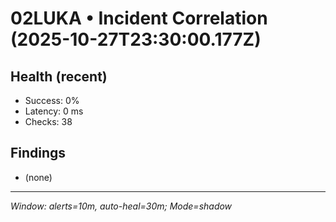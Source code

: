 # 02LUKA • Incident Correlation (2025-10-27T23:30:00.177Z)

## Health (recent)
- Success: 0%
- Latency: 0 ms
- Checks: 38

## Findings
- (none)

---
_Window: alerts=10m, auto-heal=30m; Mode=shadow_